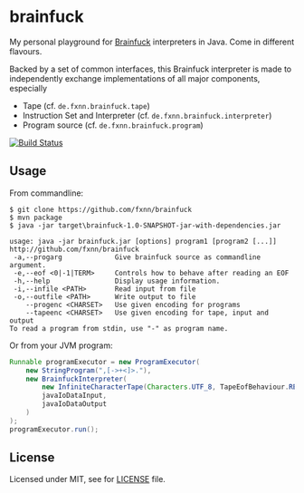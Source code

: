 # brainfuck
My personal playground for [Brainfuck](http://en.wikipedia.org/Brainfuck) interpreters in Java. Come in different flavours.

Backed by a set of common interfaces, this Brainfuck interpreter is made to independently exchange implementations of all major components, especially

* Tape (cf. `de.fxnn.brainfuck.tape`)
* Instruction Set and Interpreter (cf. `de.fxnn.brainfuck.interpreter`)
* Program source (cf. `de.fxnn.brainfuck.program`)

[![Build Status](https://travis-ci.org/fxnn/brainfuck.svg)](https://travis-ci.org/fxnn/brainfuck)

## Usage

From commandline:

```
$ git clone https://github.com/fxnn/brainfuck
$ mvn package
$ java -jar target\brainfuck-1.0-SNAPSHOT-jar-with-dependencies.jar

usage: java -jar brainfuck.jar [options] program1 [program2 [...]]
http://github.com/fxnn/brainfuck
 -a,--progarg             Give brainfuck source as commandline argument.
 -e,--eof <0|-1|TERM>     Controls how to behave after reading an EOF
 -h,--help                Display usage information.
 -i,--infile <PATH>       Read input from file
 -o,--outfile <PATH>      Write output to file
    --progenc <CHARSET>   Use given encoding for programs
    --tapeenc <CHARSET>   Use given encoding for tape, input and output
To read a program from stdin, use "-" as program name.
```

Or from your JVM program:

```java
Runnable programExecutor = new ProgramExecutor(
    new StringProgram(",[->+<]>."),
    new BrainfuckInterpreter(
        new InfiniteCharacterTape(Characters.UTF_8, TapeEofBehaviour.READS_ZERO),
        javaIoDataInput,
        javaIoDataOutput
    )
);
programExecutor.run();
```

## License

Licensed under MIT, see for [LICENSE](LICENSE) file.
